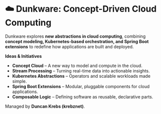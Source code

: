 # ☁️ **Dunkware: Concept-Driven Cloud Computing**  

Dunkware explores **new abstractions in cloud computing**, combining **concept modeling, Kubernetes-based orchestration, and Spring Boot extensions** to redefine how applications are built and deployed.

**Ideas & Initiatives**  
- **Concept Cloud** – A new way to model and compute in the cloud.  
- **Stream Processing** – Turning real-time data into actionable insights.  
- **Kubernetes Abstractions** – Operators and scalable workloads made simple.  
- **Spring Boot Extensions** – Modular, pluggable components for cloud applications.  
- **Composable Logic** – Defining software as reusable, declarative parts.  

Managed by **Duncan Krebs (krebznet)**.  
